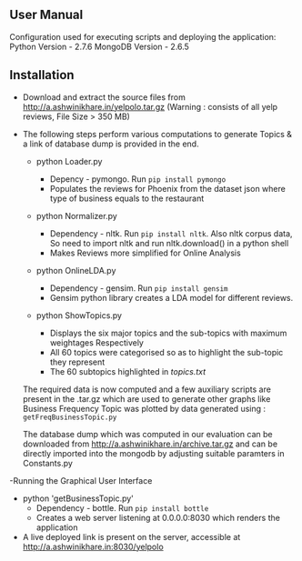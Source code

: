 User Manual
-----------

Configuration used for executing scripts and deploying the application:
Python Version - 2.7.6
MongoDB Version - 2.6.5

Installation
------------
- Download and extract the source files from http://a.ashwinikhare.in/yelpolo.tar.gz (Warning : consists of all yelp reviews, File Size > 350 MB)

- The following steps perform various computations to generate Topics & a link of database dump is provided in the end.

  - python Loader.py
    - Depency - pymongo. Run `pip install pymongo`
    - Populates the reviews for Phoenix from the dataset json where type of business equals to the restaurant

  - python Normalizer.py
    - Dependency - nltk. Run `pip install nltk`. Also nltk corpus data, So need to import nltk and run nltk.download() in a python shell
    - Makes Reviews more simplified for Online Analysis

  - python OnlineLDA.py
    - Dependency - gensim. Run `pip install gensim`
    - Gensim python library creates a LDA model for different reviews.

  - python ShowTopics.py
    - Displays the six major topics and the sub-topics with maximum weightages Respectively
    - All 60 topics were categorised so as to highlight the sub-topic they represent
    - The 60 subtopics highlighted in _topics.txt_

  The required data is now computed and a few auxiliary scripts are present in the .tar.gz which are used to generate other graphs like Business Frequency Topic was plotted by data generated using : `getFreqBusinessTopic.py`

  The database dump which was computed in our evaluation can be downloaded from http://a.ashwinikhare.in/archive.tar.gz and can be directly imported into the mongodb by adjusting suitable paramters in Constants.py

-Running the Graphical User Interface
  
  - python 'getBusinessTopic.py'
    - Dependency - bottle. Run `pip install bottle`
    - Creates a web server listening at 0.0.0.0:8030 which renders the application
  - A live deployed link is present on the server, accessible at http://a.ashwinikhare.in:8030/yelpolo